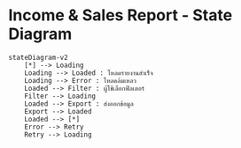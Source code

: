 # Income & Sales Report - State Diagram

```mermaid
stateDiagram-v2
    [*] --> Loading
    Loading --> Loaded : โหลดรายงานสำเร็จ
    Loading --> Error : โหลดล้มเหลว
    Loaded --> Filter : ผู้ใช้เลือกฟิลเตอร์
    Filter --> Loading
    Loaded --> Export : ส่งออกข้อมูล
    Export --> Loaded
    Loaded --> [*]
    Error --> Retry
    Retry --> Loading
```
